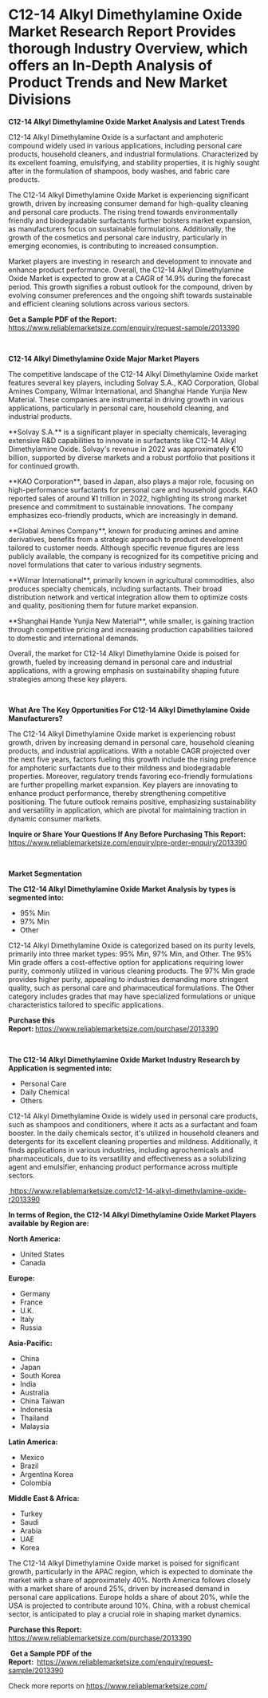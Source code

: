 <p><h1>C12-14 Alkyl Dimethylamine Oxide Market Research Report Provides thorough Industry Overview, which offers an In-Depth Analysis of Product Trends and New Market Divisions</h1></p><p><strong>C12-14 Alkyl Dimethylamine Oxide Market Analysis and Latest Trends</strong></p>
<p><p>C12-14 Alkyl Dimethylamine Oxide is a surfactant and amphoteric compound widely used in various applications, including personal care products, household cleaners, and industrial formulations. Characterized by its excellent foaming, emulsifying, and stability properties, it is highly sought after in the formulation of shampoos, body washes, and fabric care products. </p><p>The C12-14 Alkyl Dimethylamine Oxide Market is experiencing significant growth, driven by increasing consumer demand for high-quality cleaning and personal care products. The rising trend towards environmentally friendly and biodegradable surfactants further bolsters market expansion, as manufacturers focus on sustainable formulations. Additionally, the growth of the cosmetics and personal care industry, particularly in emerging economies, is contributing to increased consumption.</p><p>Market players are investing in research and development to innovate and enhance product performance. Overall, the C12-14 Alkyl Dimethylamine Oxide Market is expected to grow at a CAGR of 14.9% during the forecast period. This growth signifies a robust outlook for the compound, driven by evolving consumer preferences and the ongoing shift towards sustainable and efficient cleaning solutions across various sectors.</p></p>
<p><strong>Get a Sample PDF of the Report:&nbsp;</strong> <a href="https://www.reliablemarketsize.com/enquiry/request-sample/2013390?utm_campaign=2336&utm_medium=2&utm_source=Github&utm_content=ia&utm_term=28022025&utm_id=c12-14-alkyl-dimethylamine-oxide">https://www.reliablemarketsize.com/enquiry/request-sample/2013390</a></p>
<p>&nbsp;</p>
<p><strong>C12-14 Alkyl Dimethylamine Oxide Major Market Players</strong></p>
<p><p>The competitive landscape of the C12-14 Alkyl Dimethylamine Oxide market features several key players, including Solvay S.A., KAO Corporation, Global Amines Company, Wilmar International, and Shanghai Hande Yunjia New Material. These companies are instrumental in driving growth in various applications, particularly in personal care, household cleaning, and industrial products.</p><p>**Solvay S.A.** is a significant player in specialty chemicals, leveraging extensive R&D capabilities to innovate in surfactants like C12-14 Alkyl Dimethylamine Oxide. Solvay's revenue in 2022 was approximately €10 billion, supported by diverse markets and a robust portfolio that positions it for continued growth.</p><p>**KAO Corporation**, based in Japan, also plays a major role, focusing on high-performance surfactants for personal care and household goods. KAO reported sales of around ¥1 trillion in 2022, highlighting its strong market presence and commitment to sustainable innovations. The company emphasizes eco-friendly products, which are increasingly in demand.</p><p>**Global Amines Company**, known for producing amines and amine derivatives, benefits from a strategic approach to product development tailored to customer needs. Although specific revenue figures are less publicly available, the company is recognized for its competitive pricing and novel formulations that cater to various industry segments.</p><p>**Wilmar International**, primarily known in agricultural commodities, also produces specialty chemicals, including surfactants. Their broad distribution network and vertical integration allow them to optimize costs and quality, positioning them for future market expansion.</p><p>**Shanghai Hande Yunjia New Material**, while smaller, is gaining traction through competitive pricing and increasing production capabilities tailored to domestic and international demands.</p><p>Overall, the market for C12-14 Alkyl Dimethylamine Oxide is poised for growth, fueled by increasing demand in personal care and industrial applications, with a growing emphasis on sustainability shaping future strategies among these key players.</p></p>
<p>&nbsp;</p>
<p><strong>What Are The Key Opportunities For C12-14 Alkyl Dimethylamine Oxide Manufacturers?</strong></p>
<p><p>The C12-14 Alkyl Dimethylamine Oxide market is experiencing robust growth, driven by increasing demand in personal care, household cleaning products, and industrial applications. With a notable CAGR projected over the next five years, factors fueling this growth include the rising preference for amphoteric surfactants due to their mildness and biodegradable properties. Moreover, regulatory trends favoring eco-friendly formulations are further propelling market expansion. Key players are innovating to enhance product performance, thereby strengthening competitive positioning. The future outlook remains positive, emphasizing sustainability and versatility in application, which are pivotal for maintaining traction in dynamic consumer markets.</p></p>
<p><strong>Inquire or Share Your Questions If Any Before Purchasing This Report:</strong> <a href="https://www.reliablemarketsize.com/enquiry/pre-order-enquiry/2013390?utm_campaign=2336&utm_medium=2&utm_source=Github&utm_content=ia&utm_term=28022025&utm_id=c12-14-alkyl-dimethylamine-oxide">https://www.reliablemarketsize.com/enquiry/pre-order-enquiry/2013390</a></p>
<p>&nbsp;</p>
<p><strong>Market Segmentation</strong></p>
<p><strong>The C12-14 Alkyl Dimethylamine Oxide Market Analysis by types is segmented into:</strong></p>
<p><ul><li>95% Min</li><li>97% Min</li><li>Other</li></ul></p>
<p><p>C12-14 Alkyl Dimethylamine Oxide is categorized based on its purity levels, primarily into three market types: 95% Min, 97% Min, and Other. The 95% Min grade offers a cost-effective option for applications requiring lower purity, commonly utilized in various cleaning products. The 97% Min grade provides higher purity, appealing to industries demanding more stringent quality, such as personal care and pharmaceutical formulations. The Other category includes grades that may have specialized formulations or unique characteristics tailored to specific applications.</p></p>
<p><strong>Purchase this Report:&nbsp;</strong><a href="https://www.reliablemarketsize.com/purchase/2013390?utm_campaign=2336&utm_medium=2&utm_source=Github&utm_content=ia&utm_term=28022025&utm_id=c12-14-alkyl-dimethylamine-oxide">https://www.reliablemarketsize.com/purchase/2013390</a></p>
<p>&nbsp;</p>
<p><strong>The C12-14 Alkyl Dimethylamine Oxide Market Industry Research by Application is segmented into:</strong></p>
<p><ul><li>Personal Care</li><li>Daily Chemical</li><li>Others</li></ul></p>
<p><p>C12-14 Alkyl Dimethylamine Oxide is widely used in personal care products, such as shampoos and conditioners, where it acts as a surfactant and foam booster. In the daily chemicals sector, it's utilized in household cleaners and detergents for its excellent cleaning properties and mildness. Additionally, it finds applications in various industries, including agrochemicals and pharmaceuticals, due to its versatility and effectiveness as a solubilizing agent and emulsifier, enhancing product performance across multiple sectors.</p></p>
<p><a href="https://www.reliablemarketsize.com/c12-14-alkyl-dimethylamine-oxide-r2013390?utm_campaign=2336&utm_medium=2&utm_source=Github&utm_content=ia&utm_term=28022025&utm_id=c12-14-alkyl-dimethylamine-oxide">&nbsp;https://www.reliablemarketsize.com/c12-14-alkyl-dimethylamine-oxide-r2013390</a></p>
<p><strong>In terms of Region, the C12-14 Alkyl Dimethylamine Oxide Market Players available by Region are:</strong></p>
<p>
    <p> <strong> North America: </strong>
        <ul>
            <li>United States</li>
            <li>Canada</li>
        </ul>
        </p> 
    <p> <strong> Europe: </strong>
        <ul>
            <li>Germany</li>
            <li>France</li>
            <li>U.K.</li>
            <li>Italy</li>
            <li>Russia</li>
        </ul>
        </p> 
    <p> <strong> Asia-Pacific: </strong>
        <ul>
            <li>China</li>
            <li>Japan</li>
            <li>South Korea</li>
            <li>India</li>
            <li>Australia</li>
            <li>China Taiwan</li>
            <li>Indonesia</li>
            <li>Thailand</li>
            <li>Malaysia</li>
        </ul>
        </p> 
    <p> <strong> Latin America: </strong>
        <ul>
            <li>Mexico</li>
            <li>Brazil</li>
            <li>Argentina Korea</li>
            <li>Colombia</li>
        </ul>
        </p> 
    <p> <strong> Middle East & Africa: </strong>
        <ul>
            <li>Turkey</li>
            <li>Saudi</li>
            <li>Arabia</li>
            <li>UAE</li>
            <li>Korea</li>
        </ul>
    </p>
    </p>
<p><p>The C12-14 Alkyl Dimethylamine Oxide market is poised for significant growth, particularly in the APAC region, which is expected to dominate the market with a share of approximately 40%. North America follows closely with a market share of around 25%, driven by increased demand in personal care applications. Europe holds a share of about 20%, while the USA is projected to contribute around 10%. China, with a robust chemical sector, is anticipated to play a crucial role in shaping market dynamics.</p></p>
<p><strong>Purchase this Report: </strong><a href="https://www.reliablemarketsize.com/purchase/2013390?utm_campaign=2336&utm_medium=2&utm_source=Github&utm_content=ia&utm_term=28022025&utm_id=c12-14-alkyl-dimethylamine-oxide">https://www.reliablemarketsize.com/purchase/2013390</a></p>
<p>&nbsp;<strong>Get a Sample PDF of the Report:&nbsp;&nbsp;</strong><a href="https://www.reliablemarketsize.com/enquiry/request-sample/2013390?utm_campaign=2336&utm_medium=2&utm_source=Github&utm_content=ia&utm_term=28022025&utm_id=c12-14-alkyl-dimethylamine-oxide">https://www.reliablemarketsize.com/enquiry/request-sample/2013390</a></p>
<p><strong></strong></p>
<p>Check more reports on <a href="https://www.reliablemarketsize.com/?utm_campaign=2336&utm_medium=2&utm_source=Github&utm_content=ia&utm_term=28022025&utm_id=c12-14-alkyl-dimethylamine-oxide">https://www.reliablemarketsize.com/</a></p>